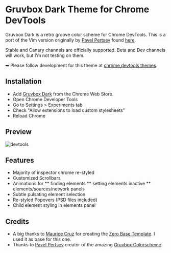 # Gruvbox Dark Theme for Chrome DevTools

Gruvbox Dark is a retro groove color scheme for Chrome DevTools. This is a port of the Vim version originally by [Pavel Pertsev](https://github.com/morhetz) found [here](https://github.com/morhetz/gruvbox).

Stable and Canary channels are officially supported.  Beta and Dev channels will work, but I'm not testing on them.

➡ Please follow development for this theme at [chrome devtools themes](https://github.com/eduarbo/chrome-devtools-themes).


## Installation

* Add [Gruvbox Dark](https://chrome.google.com/webstore/detail/devtools-theme-gruvbox-da/njcgdakjdifgccdgnoiphpnihcfopcmj) from the Chrome Web Store.
* Open Chrome Developer Tools
* Go to Settings > Experiments tab
* Check "Allow extensions to load custom stylesheets"
* Reload Chrome


## Preview

![devtools]

[devtools]: ./images/devtools.png "Devtools"


## Features

* Majority of inspector chrome re-styled
* Customized Scrollbars
* Animations for
** finding elements
** setting elements inactive
** elements/sources/network panels
* Subtle pulsating element selection
* Re-styled Popovers (PSD files included)
* Child element styling in elements panel


## Credits

* A big thanks to [Maurice Cruz](https://github.com/mauricecruz) for creating the [Zero Base Template](https://github.com/mauricecruz/zero-base-themes). I used it as base for this one.
* Thanks to [Pavel Pertsev](https://github.com/morhetz) creator of the amazing [Gruvbox Colorscheme](https://github.com/morhetz/gruvbox).
